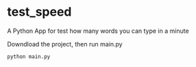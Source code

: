 # test_speed
A Python App for test how many words you can type in a minute

Downdload the project, then run main.py
```
python main.py
```

